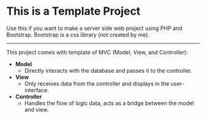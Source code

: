 # This is a Template Project

Use this if you want to make a server side web project using PHP and Bootstrap.
Bootstrap is a css library (not created by me).

---

This project comes with template of MVC (Model, View, and Controller):

- **Model**
  - Directly interacts with the database and passes it to the controller.
- **View**
  - Only receives data from the controller and displays in the user-interface.
- **Controller**
  - Handles the flow of logic data, acts as a bridge between the model and view.
